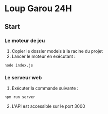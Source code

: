 # Loup Garou 24H

## Start

### Le moteur de jeu

1. Copier le dossier models à la racine du projet
2. Lancer le moteur en exécutant : 
```
node index.js
```
### Le serveur web

1. Exécuter la commande suivante :
```
npm run server
```
2. L'API est accessible sur le port 3000